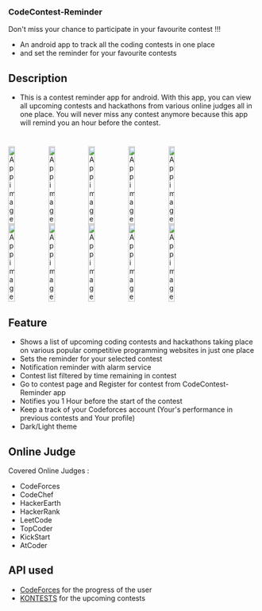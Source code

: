 ### CodeContest-Reminder 
Don't miss your chance to participate in your favourite contest !!!
- An android app to track all the coding contests in one place 
- and set the reminder for your favourite contests



## Description
- This is a contest reminder app for android. With this app, you can view all upcoming contests and hackathons from various online judges all in one place. 
You will never miss any contest anymore because this app will remind you an hour before the contest.


# 

<div style="display:flex;">
<img alt="App image" src="https://github.com/prafullashekhar/CodeContest-Reminder/blob/main/Images/signin.png" width="16%">
<img alt="App image" src="https://github.com/prafullashekhar/CodeContest-Reminder/blob/main/Images/mainActivity.jpeg" width="16%">
<img alt="App image" src="https://github.com/prafullashekhar/CodeContest-Reminder/blob/main/Images/mainmenu.jpeg" width="16%">
<img alt="App image" src="https://github.com/prafullashekhar/CodeContest-Reminder/blob/main/Images/Alarm_activity.jpeg" width="16%">
<img alt="App image" src="https://github.com/prafullashekhar/CodeContest-Reminder/blob/main/Images/profile_activity.jpeg" width="16%">
</div>

<div style="display:flex;">
<img alt="App image" src="https://github.com/prafullashekhar/CodeContest-Reminder/blob/main/Images/signind.png" width="16%">
<img alt="App image" src="https://github.com/prafullashekhar/CodeContest-Reminder/blob/main/Images/mainActivityd.jpeg" width="16%">
<img alt="App image" src="https://github.com/prafullashekhar/CodeContest-Reminder/blob/main/Images/mainmenud.jpeg" width="16%">
<img alt="App image" src="https://github.com/prafullashekhar/CodeContest-Reminder/blob/main/Images/Alarm_activityd.jpeg" width="16%">
<img alt="App image" src="https://github.com/prafullashekhar/CodeContest-Reminder/blob/main/Images/profile_activityd.jpeg" width="16%">
</div>


## Feature 
- Shows a list of upcoming coding contests and hackathons taking place on various popular competitive programming websites in just one place
- Sets the reminder for your selected contest 
- Notification reminder with alarm service
- Contest list filtered by time remaining in contest
- Go to contest page and Register for contest from CodeContest-Reminder app
- Notifies you 1 Hour before the start of the contest
- Keep a track of your Codeforces account (Your's performance in previous contests and Your profile)
- Dark/Light theme


## Online Judge
Covered Online Judges : 
- CodeForces
- CodeChef
- HackerEarth
- HackerRank
- LeetCode
- TopCoder
- KickStart
- AtCoder

## API used
- [CodeForces](https://codeforces.com/) for the progress of the user
- [KONTESTS](https://kontests.net/) for the upcoming contests






